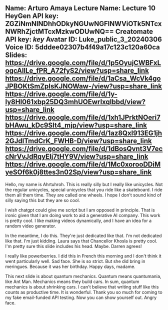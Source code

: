 Name: Arturo Amaya
Lecture Name: Lecture 10
HeyGen API key: ZGZiNmNlNDhhODkyNGUwNGFlNWViOTk5NTcxNWRhZjctMTcxMzkwODUwNQ==
Creatomate API key: *key*
Avatar ID: Luke_public_3_20240306
Voice ID: 5dddee02307b4f49a17c123c120a60ca
Slides:
    https://drive.google.com/file/d/1p5OyujCWBFxLogcAllLe_fPR_A72fyS2/view?usp=share_link
    https://drive.google.com/file/d/1aCsa_WcVk4goJPBOKtSmZpIsKJNOWaw-/view?usp=share_link
    https://drive.google.com/file/d/1y-ly8HI061xbp25DQ3mhUOEwrIxqIbbd/view?usp=share_link
    https://drive.google.com/file/d/1xh1JPrktNOeri7bHAwu_kDc9SIt4_mjp/view?usp=share_link
    https://drive.google.com/file/d/1az8Qxl913EG1jh2GJdlTmdCrK_FWHB-D/view?usp=share_link
    https://drive.google.com/file/d/1dBosQvnt3V7eccNrVvJdRqyEIj7tHY9V/view?usp=share_link
    https://drive.google.com/file/d/1Mc0xorooDDiMyeSOf6k0j8ttes3n02Sp/view?usp=share_link 
--

Hello, my name is Ahrtuhroh. This is really silly but I really like unicycles. Not the regular unicycles, special unicycles that you ride like a skateboard. I ride them all them time. They are called one wheels. I hope I don't sound kind of silly saying this but they are so cool.

I wish chatgpt could give me script but I am opposed in principle. That is ironic given that I am doing work to aid a generative AI company. This work is pretty cool. I like making videos dynamically, and I have an idea for a random video generator. 

In the meantime, I do this. They're just dedicated like that. I'm not dedicated like that. I'm just kidding. Laura says that Chancellor Khosla is pretty cool. I'm pretty sure this slide includes his head. Maybe. Darren agrees!

I really like powerberries. I did this in French this morning and I don't think it went particularly well. Sad face. She is so strict. But she did bring in meringues. Because it was her birthday. Happy days, madame.

This next slide is about quantum mechanics. Quantum means quantumania, like Ant Man. Mechanics means they build cars. In sum, quantum mechanics is about shrinking cars. I can't believe that writing stuff like this counts as productive time. It is wonderful. Thank you so much for coming to my fake email-funded API testing. Now you can show yourself out. Angry face.